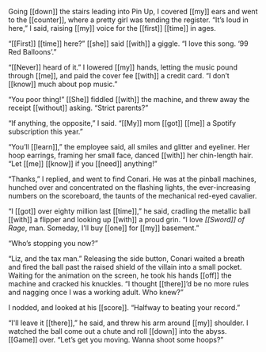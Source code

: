 Going [[down]] the stairs leading into Pin Up, I covered [[my]] ears and went to the [[counter]], where a pretty girl was tending the register. “It’s loud in here,” I said, raising [[my]] voice for the [[first]] [[time]] in ages.

“[[First]] [[time]] here?” [[she]] said [[with]] a giggle. “I love this song. ‘99 Red Balloons’.”

“[[Never]] heard of it.” I lowered [[my]] hands, letting the music pound through [[me]], and paid the cover fee [[with]] a credit card. “I don’t [[know]] much about pop music.”

“You poor thing!” [[She]] fiddled [[with]] the machine, and threw away the receipt [[without]] asking. “Strict parents?”

“If anything, the opposite,” I said. “[[My]] mom [[got]] [[me]] a Spotify subscription this year.”

“You’ll [[learn]],” the employee said, all smiles and glitter and eyeliner. Her hoop earrings, framing her small face, danced [[with]] her chin-length hair. “Let [[me]] [[know]] if you [[need]] anything!”

“Thanks,” I replied, and went to find Conari. He was at the pinball machines, hunched over and concentrated on the flashing lights, the ever-increasing numbers on the scoreboard, the taunts of the mechanical red-eyed cavalier.

“I [[got]] over eighty million last [[time]],” he said, cradling the metallic ball [[with]] a flipper and looking up [[with]] a proud grin. “I love *[[Sword]] of Rage*, man. Someday, I'll buy [[one]] for [[my]] basement.”

“Who’s stopping you now?”

“Liz, and the tax man.” Releasing the side button, Conari waited a breath and fired the ball past the raised shield of the villain into a small pocket. Waiting for the animation on the screen, he took his hands [[off]] the machine and cracked his knuckles. “I thought [[there]]’d be no more rules and nagging once I was a working adult. Who knew?”

I nodded, and looked at his [[score]]. “Halfway to beating your record.”

“I'll leave it [[there]],” he said, and threw his arm around [[my]] shoulder. I watched the ball come out a chute and roll [[down]] into the abyss. [[Game]] over. “Let’s get you moving. Wanna shoot some hoops?”



